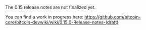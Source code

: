 The 0.15 release notes are not finalized yet.

You can find a work in progress here: https://github.com/bitcoin-core/bitcoin-devwiki/wiki/0.15.0-Release-notes-(draft)